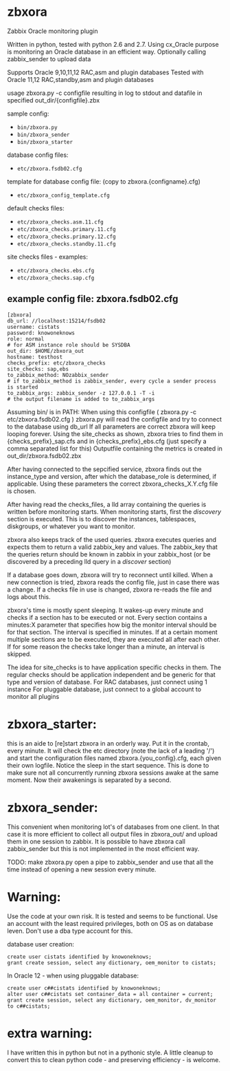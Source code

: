 # zbxora
Zabbix Oracle monitoring plugin

Written in python, tested with python 2.6 and 2.7.
Using cx_Oracle
purpose is monitoring an Oracle database in an efficient way.
Optionally calling zabbix_sender to upload data

Supports Oracle 9,10,11,12 RAC,asm and plugin databases
Tested with Oracle 11,12 RAC,standby,asm and plugin databases

usage zbxora.py -c configfile
resulting in log to stdout and datafile in specified out_dir/{configfile}.zbx

sample config:
- `bin/zbxora.py`
- `bin/zbxora_sender`
- `bin/zbxora_starter`

database config files:
- `etc/zbxora.fsdb02.cfg`

template for database config file: (copy to zbxora.{configname}.cfg)
- `etc/zbxora_config_template.cfg`

default checks files:
- `etc/zbxora_checks.asm.11.cfg`
- `etc/zbxora_checks.primary.11.cfg`
- `etc/zbxora_checks.primary.12.cfg`
- `etc/zbxora_checks.standby.11.cfg`

site checks files - examples:
- `etc/zbxora_checks.ebs.cfg`
- `etc/zbxora_checks.sap.cfg`


example config file: zbxora.fsdb02.cfg
--------------------------------------
```
[zbxora]
db_url: //localhost:15214/fsdb02
username: cistats
password: knowoneknows
role: normal
# for ASM instance role should be SYSDBA
out_dir: $HOME/zbxora_out
hostname: testhost
checks_prefix: etc/zbxora_checks
site_checks: sap,ebs
to_zabbix_method: NOzabbix_sender
# if to_zabbix_method is zabbix_sender, every cycle a sender process is started
to_zabbix_args: zabbix_sender -z 127.0.0.1 -T -i 
# the output filename is added to to_zabbix_args
```

Assuming bin/ is in PATH:
When using this configfile ( zbxora.py -c etc/zbxora.fsdb02.cfg )
zbxora.py will read the configfile
and try to connect to the database using db_url
If all parameters are correct zbxora will keep looping forever.
Using the site_checks as shown, zbxora tries to find them in {checks_prefix}_sap.cfs
and in {checks_prefix}_ebs.cfg (just specify a comma separated list for this)
Outputfile containing the metrics is created in out_dir/zbxora.fsdb02.zbx

After having connected to the sepcified service, zbxora finds out the instance_type and version,
after which the database_role is determined, if applicable.
Using these parameters the correct zbxora_checks_X.Y.cfg file is chosen.

After having read the checks_files, a lld array containing the queries is written before
monitoring starts. When monitoring starts, first the *discovery* section is executed.
This is to discover the instances, tablespaces, diskgroups, or whatever you want
to monitor.

zbxora also keeps track of the used queries.
zbxora executes queries and expects them to return a valid zabbix_key and values.
The zabbix_key that the queries return should be known in zabbix in your zabbix_host
(or be discovered by a preceding lld query in a *discover* section)

If a database goes down, zbxora will try to reconnect until killed.
When a new connection is tried, zbxora reads the config file, just in case
there was a change.
If a checks file in use is changed, zbxora re-reads the file and logs about this.

zbxora's time is mostly spent sleeping. It wakes-up every minute and checks if a
section has to be executed or not. Every section contains a minutes:X parameter that 
specifies how big the monitor interval should be for that section. The interval is 
specified in minutes. If at a certain moment multiple sections are to be executed,
they are executed all after each other. If for some reason the checks take longer than a
minute, an interval is skipped.

The idea for site_checks is to have application specific checks in them. The regular checks
should be application independent and be generic for that type and version of database.
For RAC databases, just connect using 1 instance
For pluggable database, just connect to a global account to monitor all plugins

# zbxora_starter:
this is an aide to [re]start zbxora in an orderly way. Put it in the crontab, every minute.
It will check the etc directory (note the lack of a leading '/') and start the configuration
files named zbxora.{you_config}.cfg, each given their own logfile. Notice the sleep in the start
sequence. This is done to make sure not all concurrently running zbxora sessions awake at
the same moment. Now their awakenings is separated by a second.

# zbxora_sender:
This convenient when monitoring lot's of databases from one client. In that case it is more
efficient to collect all output files in zbxora_out/ and upload them in one session to zabbix.
It is possible to have zbxora call zabbix_sender but this is not implemented in the most
efficient way.

TODO: make zbxora.py open a pipe to zabbix_sender and use that all the time instead of opening
a new session every minute.

# Warning:
Use the code at your own risk. It is tested and seems to be functional. Use an account with the
least required privileges, both on OS as on database leven.
Don't use a dba type account for this.

database user creation:
```
create user cistats identified by knowoneknows;
grant create session, select any dictionary, oem_monitor to cistats;
```

In Oracle 12 - when using pluggable database:
```
create user c##cistats identified by knowoneknows;
alter user c##cistats set container_data = all container = current;
grant create session, select any dictionary, oem_monitor, dv_monitor to c##cistats;
```

# extra warning:
I have written this in python but not in a pythonic style.
A little cleanup to convert this to clean python code - and preserving efficiency - is welcome.
